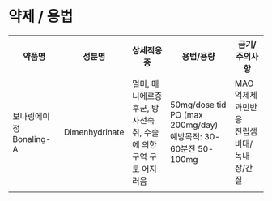<!-- TITLE: 어지러움 -->
<!-- SUBTITLE: A quick summary of 어지러움 -->

# 약제 / 용법
<table>
  <tr>
    <th>약품명</th>
    <th>성분명</th>
		<th>상세적응증</th>
    <th>용법/용량</th>
    <th>금기/주의사항</th>
  </tr>
	<tr>
    <td>보나링에이정 Bonaling-A</td>
		<td>Dimenhydrinate</td>
		<td>멀미, 메니에르증후군, 방사선숙취, 수술에 의한 구역 구토 어지러음</td>
		<td>50mg/dose tid PO (max 200mg/day)<br />예방목적: 30-60분전 50-100mg</td>
		<td>MAO억제제<br />과민반응<br />전립샘비대/녹내장/간질</td>
  </tr>
	<tr>
    <td></td>
		<td></td>
		<td></td>
		<td></td>
		<td></td>
  </tr>
</table>
